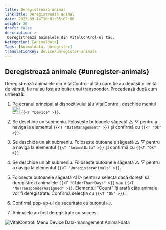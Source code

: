 ```yaml
---
title: Deregistrează animal
linkTitle: Deregistrează animal
date: 2023-09-14T10:01:35+02:00
weight: 30
draft: false
description: >
 Deregistrează animalele din VitalControl-ul tău.
Kategorien: [Animaldata]
Tags: [Animaldata, Unregister]
translationKey: device/unregister-animals
---
```

## Deregistrează animale {#unregister-animals}

Deregistrează animalele din VitalControl-ul tău care fie au depășit o limită de vârstă, fie nu au fost atribuite unui transponder. Procedează după cum urmează:

1. Pe ecranul principal al dispozitivului tău VitalControl, deschide meniul &nbsp;<img src="/icons/device.svg" width="23" align="bottom" alt="Device" /> `{{<T "Device" >}}`.

2. Se deschide un submeniu. Folosește butoanele săgeată △ ▽ pentru a naviga la elementul `{{<T "DataManagement" >}}` și confirmă cu `{{<T "Ok" >}}`.

3. Se deschide un alt submeniu. Folosește butoanele săgeată △ ▽ pentru a naviga la elementul `{{<T "AnimalData" >}}` și confirmă cu `{{<T "Ok" >}}`. 

4. Se deschide un alt submeniu. Folosește butoanele săgeată △ ▽ pentru a naviga la elementul `{{<T "UnregisterAnimals" >}}`.

5. Folosește butoanele săgeată ◁ ▷ pentru a selecta dacă dorești să deregistrezi animalele `{{<T "OlderThanNDays" >}}` sau `{{<T "NoTransponderAssigned" >}}`. Elementul "Count" îți arată câte animale vor fi deregistrate. Confirmă selecția cu `{{<T "Ok" >}}`.

6. Confirmă pop-up-ul de securitate cu butonul `F3`.

7. Animalele au fost deregistrate cu succes.

![VitalControl: Menu Device Data-management Animal-data](../images/unregister.png "Unregister")

